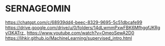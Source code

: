 # SERNAGEOMIN
https://chatgpt.com/c/68939dd4-beec-8329-9695-5c51dbcafe99
https://drive.google.com/drive/u/0/folders/14dLwmmPxwFBK6MfhggfJKRgyl3KATrz_
https://www.youtube.com/watch?v=OmeoSewA2D0
https://lihkir.github.io/MachineLearning/supervised_intro.html
